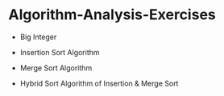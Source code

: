 # Algorithm-Analysis-Exercises

- Big Integer

- Insertion Sort Algorithm

- Merge Sort Algorithm

- Hybrid Sort Algorithm of Insertion & Merge Sort